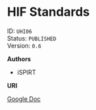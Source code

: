 # HIF Standards

ID: `UHI06`  
Status: `PUBLISHED`  
Version: `0.6`  

**Authors**

* iSPIRT

**URI**  

[Google Doc](https://docs.google.com/document/d/1lPmukZB7d_8BP_l8B638TGUXIuHDpfB152lfquT4VUs/edit)

